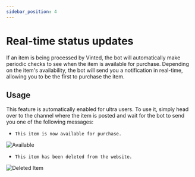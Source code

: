 ```yaml
---
sidebar_position: 4
---
```


# Real-time status updates

If an item is being processed by Vinted, the bot will automatically make periodic checks to see when the item is available for purchase.
Depending on the item's availability, the bot will send you a notification in real-time, allowing you to be the first to purchase the item.

## Usage

This feature is automatically enabled for ultra users. To use it, simply head over to the channel where the item is posted and wait for the bot to send you one of the following messages:

- `This item is now available for purchase.`

![Available](/img/available.png)

- `This item has been deleted from the website.`

![Deleted Item](/img/deleted-item.png)